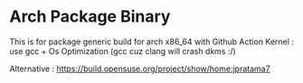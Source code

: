 # Arch Package Binary

This is for package generic build for arch x86_64 with Github Action
Kernel : use gcc + Os Optimization (gcc cuz clang will crash dkms :/)

Alternative :
https://build.opensuse.org/project/show/home:jpratama7
